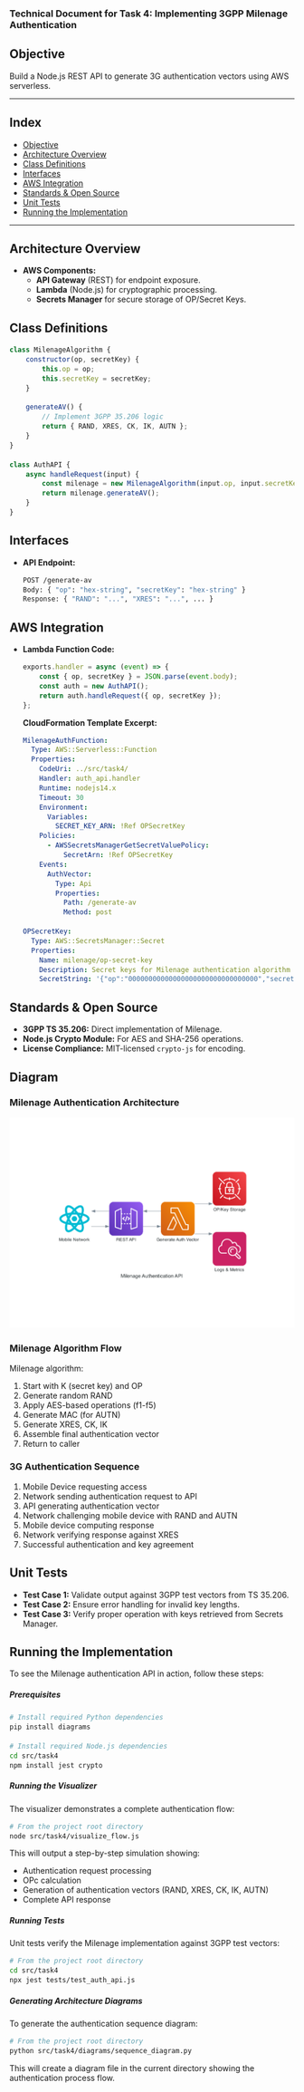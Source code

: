 ### **Technical Document for Task 4: Implementing 3GPP Milenage Authentication**  

## **Objective**
Build a Node.js REST API to generate 3G authentication vectors using AWS serverless.  

---

## **Index**
- [Objective](#objective)
- [Architecture Overview](#architecture-overview)
- [Class Definitions](#class-definitions)
- [Interfaces](#interfaces)
- [AWS Integration](#aws-integration)
- [Standards & Open Source](#standards--open-source)
- [Unit Tests](#unit-tests)
- [Running the Implementation](#running-the-implementation)

---

## Architecture Overview
- **AWS Components:**  
  - **API Gateway** (REST) for endpoint exposure.  
  - **Lambda** (Node.js) for cryptographic processing.  
  - **Secrets Manager** for secure storage of OP/Secret Keys.

## Class Definitions
```javascript
class MilenageAlgorithm {
    constructor(op, secretKey) {
        this.op = op;
        this.secretKey = secretKey;
    }

    generateAV() {
        // Implement 3GPP 35.206 logic
        return { RAND, XRES, CK, IK, AUTN };
    }
}

class AuthAPI {
    async handleRequest(input) {
        const milenage = new MilenageAlgorithm(input.op, input.secretKey);
        return milenage.generateAV();
    }
}
```

## Interfaces
- **API Endpoint:**  
  ```bash
  POST /generate-av
  Body: { "op": "hex-string", "secretKey": "hex-string" }
  Response: { "RAND": "...", "XRES": "...", ... }
  ```

## AWS Integration
- **Lambda Function Code:**  
  ```javascript
  exports.handler = async (event) => {
      const { op, secretKey } = JSON.parse(event.body);
      const auth = new AuthAPI();
      return auth.handleRequest({ op, secretKey });
  };
  ```

  **CloudFormation Template Excerpt:**
  ```yaml
  MilenageAuthFunction:
    Type: AWS::Serverless::Function
    Properties:
      CodeUri: ../src/task4/
      Handler: auth_api.handler
      Runtime: nodejs14.x
      Timeout: 30
      Environment:
        Variables:
          SECRET_KEY_ARN: !Ref OPSecretKey
      Policies:
        - AWSSecretsManagerGetSecretValuePolicy:
            SecretArn: !Ref OPSecretKey
      Events:
        AuthVector:
          Type: Api
          Properties:
            Path: /generate-av
            Method: post

  OPSecretKey:
    Type: AWS::SecretsManager::Secret
    Properties:
      Name: milenage/op-secret-key
      Description: Secret keys for Milenage authentication algorithm
      SecretString: '{"op":"00000000000000000000000000000000","secretKey":"00000000000000000000000000000000"}'
  ```

## Standards & Open Source
- **3GPP TS 35.206:** Direct implementation of Milenage.
- **Node.js Crypto Module:** For AES and SHA-256 operations.
- **License Compliance:** MIT-licensed `crypto-js` for encoding.

## Diagram

### Milenage Authentication Architecture
![Milenage Authentication Architecture](milenage_authentication_api.png)

### Milenage Algorithm Flow
Milenage algorithm:
1. Start with K (secret key) and OP
2. Generate random RAND
3. Apply AES-based operations (f1-f5)
4. Generate MAC (for AUTN)
5. Generate XRES, CK, IK
6. Assemble final authentication vector
7. Return to caller

### 3G Authentication Sequence
1. Mobile Device requesting access
2. Network sending authentication request to API
3. API generating authentication vector
4. Network challenging mobile device with RAND and AUTN
5. Mobile device computing response
6. Network verifying response against XRES
7. Successful authentication and key agreement

## Unit Tests
- **Test Case 1:** Validate output against 3GPP test vectors from TS 35.206.  
- **Test Case 2:** Ensure error handling for invalid key lengths.
- **Test Case 3:** Verify proper operation with keys retrieved from Secrets Manager.

## **Running the Implementation**

To see the Milenage authentication API in action, follow these steps:

##### Prerequisites
```bash
# Install required Python dependencies
pip install diagrams

# Install required Node.js dependencies
cd src/task4
npm install jest crypto
```

##### Running the Visualizer
The visualizer demonstrates a complete authentication flow:

```bash
# From the project root directory
node src/task4/visualize_flow.js
```

This will output a step-by-step simulation showing:
- Authentication request processing
- OPc calculation
- Generation of authentication vectors (RAND, XRES, CK, IK, AUTN)
- Complete API response

##### Running Tests
Unit tests verify the Milenage implementation against 3GPP test vectors:

```bash
# From the project root directory
cd src/task4
npx jest tests/test_auth_api.js
```

##### Generating Architecture Diagrams
To generate the authentication sequence diagram:

```bash
# From the project root directory
python src/task4/diagrams/sequence_diagram.py
```

This will create a diagram file in the current directory showing the authentication process flow.
